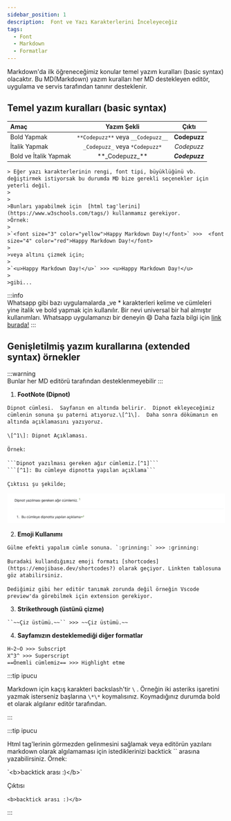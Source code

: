 ```yaml
---
sidebar_position: 1
description:  Font ve Yazı Karakterlerini İnceleyeceğiz
tags:
  - Font
  - Markdown
  - Formatlar
---
```



Markdown'da ilk öğreneceğimiz konular temel yazım kuralları (basic syntax) olacaktır. Bu MD(Markdown) yazım kuralları her MD destekleyen editör, uygulama ve servis tarafından tanınır desteklenir.  


## **Temel yazım kuralları (basic syntax)**  

  |Amaç|Yazım Şekli|Çıktı|
  |:---|:---:|:---:|
  |Bold Yapmak|``**Codepuzz**`` veya ``__Codepuzz__``|**Codepuzz**|
  |İtalik Yapmak|``_Codepuzz_`` veya ``*Codepuzz*``| _Codepuzz_|
  |Bold ve İtalik Yapmak|\*\*\_Codepuzz\_\*\*|**_Codepuzz_**  

    > Eğer yazı karakterlerinin rengi, font tipi, büyüklüğünü vb. değiştirmek istiyorsak bu durumda MD bize gerekli seçenekler için yeterli değil.
    >
    >
    >Bunları yapabilmek için  [html tag'lerini](https://www.w3schools.com/tags/) kullanmamız gerekiyor. 
    >Örnek:  
    >
    >`<font size="3" color="yellow">Happy Markdown Day!</font>` >>>  <font size="4" color="red">Happy Markdown Day!</font>  
    >
    >veya altını çizmek için;  
    >
    >`<u>Happy Markdown Day!</u>` >>> <u>Happy Markdown Day!</u> 
    >
    >gibi...  

:::info  
Whatsapp gibi bazı uygulamalarda \_ve \* karakterleri kelime ve cümleleri yine italik ve bold yapmak için kullanılır. Bir nevi universal bir hal almıştır kullanımları. Whatsapp uygulamanızı bir deneyin :smile:  Daha fazla bilgi için [link burada!](https://faq.whatsapp.com/539178204879377)
:::  

## **Genişletilmiş yazım kurallarına (extended syntax) örnekler**

:::warning  
Bunlar her MD editörü tarafından desteklenmeyebilir
:::

  1. **FootNote (Dipnot)**

    Dipnot cümlesi.  Sayfanın en altında belirir.  Dipnot ekleyeceğimiz cümlenin sonuna şu paterni atıyoruz.\[^1\].  Daha sonra dökümanın en altında açıklamasını yazıyoruz.

    \[^1\]: Dipnot Açıklaması.  

    Örnek:

    ```Dipnot yazılması gereken ağır cümlemiz.[^1]```  
    ```[^1]: Bu cümleye dipnotta yapılan açıklama```
    
    Çıktısı şu şekilde;  
  
  ![Footnote SS](markdown_footnote.png)  
  
  2. **Emoji Kullanımı**

    Gülme efekti yapalım cümle sonuna. `:grinning:` >>> :grinning:

    Buradaki kullandığımız emoji formatı [shortcodes](https://emojibase.dev/shortcodes?) olarak geçiyor. Linkten tablosuna göz atabilirsiniz.

    Dediğimiz gibi her editör tanımak zorunda değil örneğin Vscode preview'da görebilmek için extension gerekiyor.

  3. **Strikethrough (üstünü çizme)**

    ``~~Çiz üstümü.~~`` >>> ~~Çiz üstümü.~~

  4. **Sayfamızın desteklemediği diğer formatlar**

    H~2~O >>> Subscript  
    X^3^ >>> Superscript  
    ==Önemli cümlemiz== >>> Highlight etme  



:::tip ipucu

Markdown için kaçış karakteri backslash'tir `\` . Örneğin iki asteriks işaretini yazmak isterseniz başlarına ``\*\*`` koymalısınız. Koymadığınız durumda bold et olarak algılanır editör tarafından. 

:::

:::tip ipucu

Html tag'lerinin görmezden gelinmesini sağlamak veya editörün yazılanı markdown olarak algılamaması için istediklerinizi backtick \`\` arasına yazabilirsiniz.  Örnek:

\`<b\>backtick arası :)</b\>\`

Çıktısı

`<b>backtick arası :)</b>`


:::
